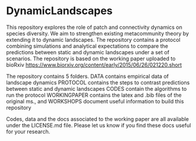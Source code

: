 # DynamicLandscapes
This repository explores the role of patch and connectivity dynamics on species diversity. We aim to strengthen existing metacommunity theory by extending it to dynamic landscapes. The repository contains a protocol combining simulations and analytical expectations to compare the predictions between static and dynamic landscapes under a set of scenarios. The repository is based on the working paper uploaded to bioRxiv  https://www.biorxiv.org/content/early/2015/06/26/021220.short

The repository contains 5 folders. 
DATA contains empirical data of landscape dynamics
PROTOCOL contains the steps to contrast predictions between static and dynamic landscapes
CODES contain the algorithms to run the protocol 
WORKINGPAPER contains the latex and .bib files of the original ms., and
WORKSHOPS document useful information to build this repository

Codes, data and the docs associated to the working paper are all available under the LICENSE.md file. Please let us know if you find these docs useful for your research. 
